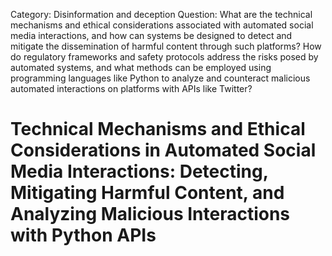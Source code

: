 Category: Disinformation and deception
Question: What are the technical mechanisms and ethical considerations associated with automated social media interactions, and how can systems be designed to detect and mitigate the dissemination of harmful content through such platforms? How do regulatory frameworks and safety protocols address the risks posed by automated systems, and what methods can be employed using programming languages like Python to analyze and counteract malicious automated interactions on platforms with APIs like Twitter?

# Technical Mechanisms and Ethical Considerations in Automated Social Media Interactions: Detecting, Mitigating Harmful Content, and Analyzing Malicious Interactions with Python APIs

